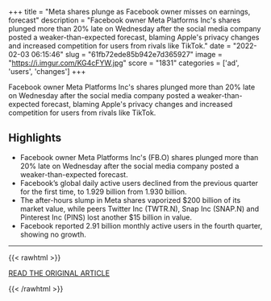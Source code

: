 +++
title = "Meta shares plunge as Facebook owner misses on earnings, forecast"
description = "Facebook owner Meta Platforms Inc's shares plunged more than 20% late on Wednesday after the social media company posted a weaker-than-expected forecast, blaming Apple's privacy changes and increased competition for users from rivals like TikTok."
date = "2022-02-03 06:15:46"
slug = "61fb72ede85b942e7d365927"
image = "https://i.imgur.com/KG4cFYW.jpg"
score = "1831"
categories = ['ad', 'users', 'changes']
+++

Facebook owner Meta Platforms Inc's shares plunged more than 20% late on Wednesday after the social media company posted a weaker-than-expected forecast, blaming Apple's privacy changes and increased competition for users from rivals like TikTok.

## Highlights

- Facebook owner Meta Platforms Inc's (FB.O) shares plunged more than 20% late on Wednesday after the social media company posted a weaker-than-expected forecast.
- Facebook’s global daily active users declined from the previous quarter for the first time, to 1.929 billion from 1.930 billion.
- The after-hours slump in Meta shares vaporized $200 billion of its market value, while peers Twitter Inc (TWTR.N), Snap Inc (SNAP.N) and Pinterest Inc (PINS) lost another $15 billion in value.
- Facebook reported 2.91 billion monthly active users in the fourth quarter, showing no growth.

---

{{< rawhtml >}}
  <p class="article-category">
    <a target="_blank" href="https://www.reuters.com/technology/facebook-owner-meta-forecasts-q1-revenue-below-estimates-2022-02-02/">READ THE ORIGINAL ARTICLE</a>
  </p>
{{< /rawhtml >}}

